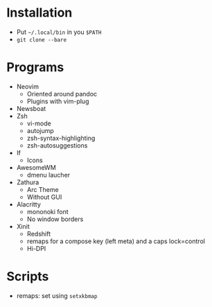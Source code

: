 # Installation

- Put `~/.local/bin` in you `$PATH`
- `git clone --bare`

# Programs 

- Neovim
    - Oriented around pandoc
    - Plugins with vim-plug
- Newsboat
- Zsh
    - vi-mode
    - autojump
    - zsh-syntax-highlighting
    - zsh-autosuggestions
- lf
    - Icons
- AwesomeWM
    - dmenu laucher
- Zathura
    - Arc Theme
    - Without GUI
- Alacritty
    - mononoki font
    - No window borders
- Xinit
    - Redshift
    - remaps for a compose key (left meta) and a caps lock=control
    - Hi-DPI

# Scripts

- remaps: set using `setxkbmap`
